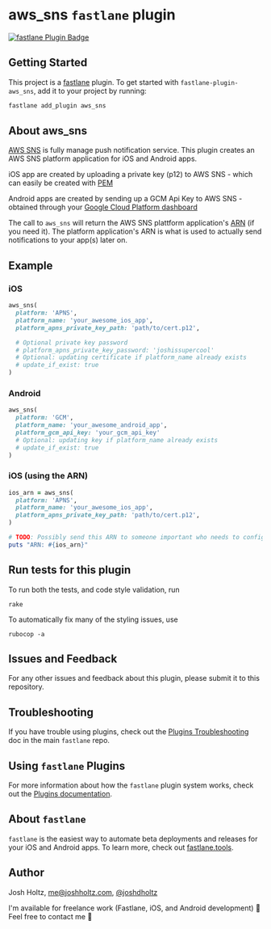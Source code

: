 # aws_sns `fastlane` plugin

[![fastlane Plugin Badge](https://rawcdn.githack.com/fastlane/fastlane/master/fastlane/assets/plugin-badge.svg)](https://rubygems.org/gems/fastlane-plugin-aws_sns)

## Getting Started

This project is a [fastlane](https://github.com/fastlane/fastlane) plugin. To get started with `fastlane-plugin-aws_sns`, add it to your project by running:

```bash
fastlane add_plugin aws_sns
```

## About aws_sns

[AWS SNS](https://aws.amazon.com/sns/) is fully manage push notification service. This plugin creates an AWS SNS platform application for iOS and Android apps.

iOS app are created by uploading a private key (p12) to AWS SNS - which can easily be created with [PEM](https://github.com/fastlane/fastlane/tree/master/pem)

Android apps are created by sending up a GCM Api Key to AWS SNS - obtained through your [Google Cloud Platform dashboard](https://console.cloud.google.com)

The call to `aws_sns` will return the AWS SNS plattform application's [ARN](http://docs.aws.amazon.com/general/latest/gr/aws-arns-and-namespaces.html) (if you need it). The platform application's ARN is what is used to actually send notifications to your app(s) later on.

## Example

### iOS
```ruby
aws_sns(
  platform: 'APNS',
  platform_name: 'your_awesome_ios_app',
  platform_apns_private_key_path: 'path/to/cert.p12',

  # Optional private key password
  # platform_apns_private_key_password: 'joshissupercool'
  # Optional: updating certificate if platform_name already exists
  # update_if_exist: true
)
```

### Android
```ruby
aws_sns(
  platform: 'GCM',
  platform_name: 'your_awesome_android_app',
  platform_gcm_api_key: 'your_gcm_api_key'
  # Optional: updating key if platform_name already exists
  # update_if_exist: true
)
```

### iOS (using the ARN)
```ruby
ios_arn = aws_sns(
  platform: 'APNS',
  platform_name: 'your_awesome_ios_app',
  platform_apns_private_key_path: 'path/to/cert.p12',
)

# TODO: Possibly send this ARN to someone important who needs to configure stuff
puts "ARN: #{ios_arn}"
```

## Run tests for this plugin

To run both the tests, and code style validation, run

```
rake
```

To automatically fix many of the styling issues, use
```
rubocop -a
```

## Issues and Feedback

For any other issues and feedback about this plugin, please submit it to this repository.

## Troubleshooting

If you have trouble using plugins, check out the [Plugins Troubleshooting](https://github.com/fastlane/fastlane/blob/master/fastlane/docs/PluginsTroubleshooting.md) doc in the main `fastlane` repo.

## Using `fastlane` Plugins

For more information about how the `fastlane` plugin system works, check out the [Plugins documentation](https://github.com/fastlane/fastlane/blob/master/fastlane/docs/Plugins.md).

## About `fastlane`

`fastlane` is the easiest way to automate beta deployments and releases for your iOS and Android apps. To learn more, check out [fastlane.tools](https://fastlane.tools).

## Author

Josh Holtz, me@joshholtz.com, [@joshdholtz](https://twitter.com/joshdholtz)

I'm available for freelance work (Fastlane, iOS, and Android development) :muscle:
Feel free to contact me :rocket:
